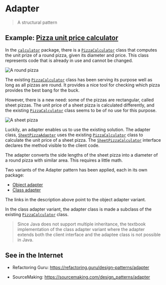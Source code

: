 # Adapter

> A structural pattern

## Example: [Pizza unit price calculator](../../src/main/java/adapter/pizza)

In the [`calculator`](/src/main/java/adapter/pizza/calculator) package, there is a [`PizzaCalculator`](../../src/main/java/adapter/pizza/calculator/PizzaCalculator.java) class that computes the unit prize of a round pizza, given its diameter and price. This class represents code that is already in use and cannot be changed.

![A round pizza](../img/round_pizza.png)

The existing [`PizzaCalculator`](../../src/main/java/adapter/pizza/calculator/PizzaCalculator.java) class has been serving its purpose well as long as all pizzas are round. It provides a nice tool for checking which pizza provides the best bang for the buck.

However, there is a new need: some of the pizzas are rectangular, called sheet pizzas. The unit price of a sheet pizza is calculated differently, and the existing [`PizzaCalculator`](../../src/main/java/adapter/pizza/calculator/PizzaCalculator.java) class seems to be of no use for this purpose.

![A sheet pizza](../img/sheet_pizza.png)

Luckily, an adapter enables us to use the existing solution. The adapter class, [`SheetPizzaAdapter`](../../src/main/java/adapter/pizza/object_adapter_example/SheetPizzaAdapter.java) uses the existing [`PizzaCalculator`](../../src/main/java/adapter/pizza/calculator/PizzaCalculator.java) class to calculate the unit price of a sheet pizza. The [`SheetPizzaCalculator`](../../src/main/java/adapter/pizza/object_adapter_example/SheetPizzaCalculator.java) interface declares the method visible to the client code.

The adapter converts the side lengths of the sheet pizza into a diameter of a round pizza with similar area. This requires a little math.

Two variants of the Adapter pattern has been applied, each in its own package:
- [Object adapter](../../src/main/java/adapter/pizza/object_adapter_example)
- [Class adapter](../../src/main/java/adapter/pizza/class_adapter_example)

The links in the description above point to the object adapter variant.

In the class adapter variant, the adapter class is made a subclass of the existing [`PizzaCalculator`](../../src/main/java/adapter/pizza/calculator/PizzaCalculator.java) class.

> Since Java does not support multiple inheritance, the textbook implementation of the class adapter variant where the adapter extends both the client interface and the adaptee class is not possible in Java.

## See in the Internet

- Refactoring Guru: https://refactoring.guru/design-patterns/adapter

- SourceMaking: https://sourcemaking.com/design_patterns/adapter





